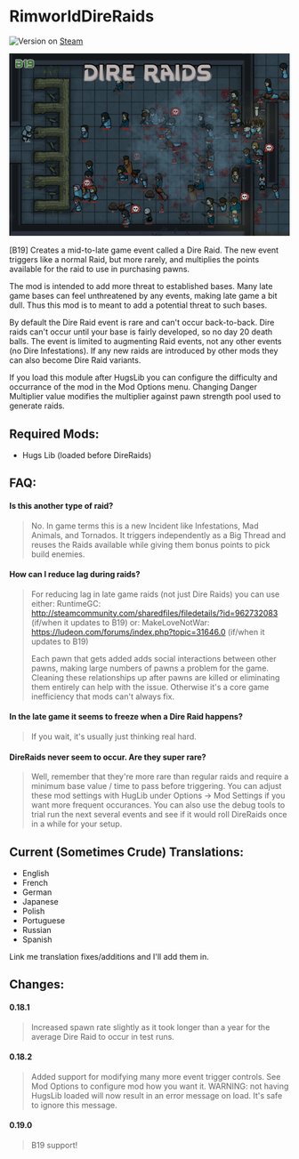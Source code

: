 # RimworldDireRaids

![Version](https://img.shields.io/badge/Rimworld-B19-brightgreen.svg) on [Steam](https://steamcommunity.com/sharedfiles/filedetails/?id=1498661217)

![Alt text](About/Preview.png?raw=true "DireRaids")

[B19] Creates a mid-to-late game event called a Dire Raid. The new event triggers like a normal Raid, but more rarely, and multiplies the points available for the raid to use in purchasing pawns.

The mod is intended to add more threat to established bases. Many late game bases can feel unthreatened by any events, making late game a bit dull. Thus this mod is to meant to add a potential threat to such bases.

By default the Dire Raid event is rare and can't occur back-to-back. Dire raids can't occur until your base is fairly developed, so no day 20 death balls. The event is limited to augmenting Raid events, not any other events (no Dire Infestations). If any new raids are introduced by other mods they can also become Dire Raid variants.

If you load this module after HugsLib you can configure the difficulty and occurrance of the mod in the Mod Options menu. Changing Danger Multiplier value modifies the multiplier against pawn strength pool used to generate raids.


## Required Mods:
- Hugs Lib (loaded before DireRaids)

## FAQ:

#### Is this another type of raid?

> No. In game terms this is a new Incident like Infestations, Mad Animals, and Tornados. It triggers independently as a Big Thread and reuses the Raids available while giving them bonus points to pick build enemies.

#### How can I reduce lag during raids?

> For reducing lag in late game raids (not just Dire Raids) you can use either:
>   RuntimeGC: http://steamcommunity.com/sharedfiles/filedetails/?id=962732083 (if/when it updates to B19)
> or:
>   MakeLoveNotWar: https://ludeon.com/forums/index.php?topic=31646.0 (if/when it updates to B19)
>
> Each pawn that gets added adds social interactions between other pawns, making large numbers of pawns a problem for the game. Cleaning these relationships up after pawns are killed or eliminating them entirely can help with the issue. Otherwise it's a core game inefficiency that mods can't always fix.

#### In the late game it seems to freeze when a Dire Raid happens?

> If you wait, it's usually just thinking real hard.

#### DireRaids never seem to occur. Are they super rare?

> Well, remember that they're more rare than regular raids and require a minimum base value / time to pass before triggering. You can adjust these mod settings with HugLib under Options -> Mod Settings if you want more frequent occurances. You can also use the debug tools to trial run the next several events and see if it would roll DireRaids once in a while for your setup.

## Current (Sometimes Crude) Translations:
- English
- French
- German
- Japanese
- Polish
- Portuguese
- Russian
- Spanish

Link me translation fixes/additions and I'll add them in.


## Changes:

#### 0.18.1

> Increased spawn rate slightly as it took longer than a year for the average Dire Raid to occur in test runs.
    
#### 0.18.2

> Added support for modifying many more event trigger controls. See Mod Options to configure mod how you want it. WARNING: not having HugsLib loaded will now result in an error message on load. It's safe to ignore this message.

#### 0.19.0

> B19 support!
